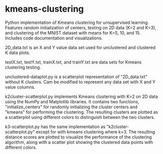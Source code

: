 # kmeans-clustering
Python implementation of Kmeans clustering for unsupervised learning. Features random initialization of centers, testing on 2D data (K=2 and K=3), and clustering of the MNIST dataset with means for K=5, 10, and 15. Includes code documentation and visualizations.

2D_data.txt is an X and Y value data set used for unclustered and clustered K data plots.

testX.txt, testY.txt, trainX.txt, and trainY.txt are data sets for Kmeans clustering testing.

unclustered-dataplot.py is a scatterplot representation of "2D_data.txt" without K clusters. Cam be modified to represent any data set with X and Y value columns.

k2cluster-scatterplot.py implements Kmeans clustering with K=2 on 2D data using the NumPy and Matplotlib libraries. It contains two functions, "initialize_centers" for randomly initializing the cluster centers and "kmeans" for performing the clustering. The resulting clusters are plotted as a scatterplot using different colors to distinguish between the two clusters.

k3-scatterplot.py has the same implementation as "k2cluster-scatterplot.py" except for with kmeans clustering where k=3. The resulting distance scores are plotted to visualize the performance of the clustering algorithm, along with a scatter plot showing the clustered data points with different colors.
